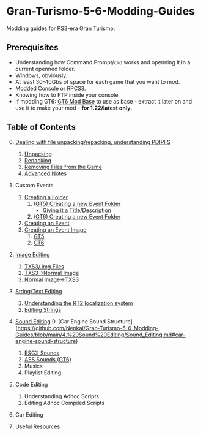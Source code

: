 # Gran-Turismo-5-6-Modding-Guides
Modding guides for PS3-era Gran Turismo.

## Prerequisites
* Understanding how Command Prompt/`cmd` works and openning it in a current openned folder.
* Windows, obviously.
* At least 30-40Gbs of space for each game that you want to mod.
* Modded Console or [RPCS3](https://rpcs3.net/).
* Knowing how to FTP inside your console.
* If modding GT6: [GT6 Mod Base](http://www.mediafire.com/folder/8d08of132m00y/GT6+Mod+Base) to use as base - extract it later on and use it to make your mod - **for 1.22/latest only.**

## Table of Contents
0. [Dealing with file unpacking/repacking, understanding PDIPFS](https://github.com/Nenkai/Gran-Turismo-5-6-Modding-Guides/blob/main/0.%20Understanding%20PDIPFS/Understanding_PDIPFS.md)
	1. [Unpacking](https://github.com/Nenkai/Gran-Turismo-5-6-Modding-Guides/blob/main/0.%20Understanding%20PDIPFS/Understanding_PDIPFS.md#unpacking)
	2. [Repacking](https://github.com/Nenkai/Gran-Turismo-5-6-Modding-Guides/blob/main/0.%20Understanding%20PDIPFS/Understanding_PDIPFS.md#packing)
	3. [Removing Files from the Game](https://github.com/Nenkai/Gran-Turismo-5-6-Modding-Guides/blob/main/0.%20Understanding%20PDIPFS/Understanding_PDIPFS.md#removing-files-from-the-game)
	4. [Advanced Notes](https://github.com/Nenkai/Gran-Turismo-5-6-Modding-Guides/blob/main/0.%20Understanding%20PDIPFS/Understanding_PDIPFS.md#technical-details-about-pdipfs-advanced)

1. Custom Events
	1. [Creating a Folder](https://github.com/Nenkai/Gran-Turismo-5-6-Modding-Guides/blob/main/1.%20Events/Creating_Folders.md)
		1. [(GT5) Creating a new Event Folder](https://github.com/Nenkai/Gran-Turismo-5-6-Modding-Guides/blob/main/1.%20Events/Creating_Folders.md#gt5-creating-a-new-event-folder)
		    * [Giving it a Title/Description](https://github.com/Nenkai/Gran-Turismo-5-6-Modding-Guides/blob/main/1.%20Events/Creating_Folders.md#gt5-folder-titledescription)
		2. [(GT6) Creating a new Event Folder](https://github.com/Nenkai/Gran-Turismo-5-6-Modding-Guides/blob/main/1.%20Events/Creating_Folders.md#gt6-creating-a-new-event-folder)
	2. [Creating an Event](https://github.com/Nenkai/Gran-Turismo-5-6-Modding-Guides/blob/main/1.%20Events/Creating_Events.md)
	3. [Creating an Event Image](https://github.com/Nenkai/Gran-Turismo-5-6-Modding-Guides/blob/main/1.%20Events/Creating_And_Event_Image.md)
		1. [GT5](https://github.com/Nenkai/Gran-Turismo-5-6-Modding-Guides/blob/main/1.%20Events/Creating_And_Event_Image.md#gt5)
		2. [GT6](https://github.com/Nenkai/Gran-Turismo-5-6-Modding-Guides/blob/main/1.%20Events/Creating_And_Event_Image.md#gt6)

2. [Image Editing](https://github.com/Nenkai/Gran-Turismo-5-6-Modding-Guides/blob/main/2.%20Image%20Editing/Image_Editing.md)
	1. [TXS3/.img Files](https://github.com/Nenkai/Gran-Turismo-5-6-Modding-Guides/blob/main/2.%20Image%20Editing/Image_Editing.md)
	2. [TXS3->Normal Image](https://github.com/Nenkai/Gran-Turismo-5-6-Modding-Guides/blob/main/2.%20Image%20Editing/Image_Editing.md#img-to-png)
	3. [Normal Image->TXS3](https://github.com/Nenkai/Gran-Turismo-5-6-Modding-Guides/blob/main/2.%20Image%20Editing/Image_Editing.md#pngjpgbmp-to-img)
	
3. [String/Text Editing](https://github.com/Nenkai/Gran-Turismo-5-6-Modding-Guides/blob/main/3.%20String%20Editing/String_Editing.md#stringtext-editing)
	1. [Understanding the RT2 localization system](https://github.com/Nenkai/Gran-Turismo-5-6-Modding-Guides/blob/main/3.%20String%20Editing/String_Editing.md#understanding-the-rt2-localization-system)
	2. [Editing Strings](https://github.com/Nenkai/Gran-Turismo-5-6-Modding-Guides/blob/main/3.%20String%20Editing/String_Editing.md#editing-strings)

4. [Sound Editing](https://github.com/Nenkai/Gran-Turismo-5-6-Modding-Guides/blob/main/4.%20Sound%20Editing/Sound_Editing.md)
	0. [Car Engine Sound Structure] (https://github.com/Nenkai/Gran-Turismo-5-6-Modding-Guides/blob/main/4.%20Sound%20Editing/Sound_Editing.md#car-engine-sound-structure)
	1. [ESGX Sounds](https://github.com/Nenkai/Gran-Turismo-5-6-Modding-Guides/blob/main/4.%20Sound%20Editing/Sound_Editing.md#esgx-sounds)
	2. [AES Sounds (GT6)](https://github.com/Nenkai/Gran-Turismo-5-6-Modding-Guides/blob/main/4.%20Sound%20Editing/Sound_Editing.md#aes-sounds)
	3. Musics
	4. Playlist Editing

5. Code Editing
	1. Understanding Adhoc Scripts
	2. Editing Adhoc Compiled Scripts

6. Car Editing
	
7. Useful Resources
